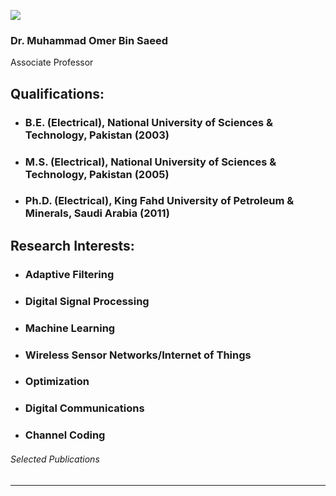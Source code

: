 [![](https://giki.edu.pk/wp-content/uploads/2019/11/MOBS_Pic-1.jpg)](https://giki.edu.pk/wp-content/uploads/2019/11/MOBS_Pic-1.jpg)
### Dr. Muhammad Omer Bin Saeed
Associate Professor
## Qualifications: 
  * ### B.E. (Electrical), National University of Sciences & Technology, Pakistan (2003)
  * ### M.S. (Electrical), National University of Sciences & Technology, Pakistan (2005)
  * ### Ph.D. (Electrical), King Fahd University of Petroleum & Minerals, Saudi Arabia (2011)


##  Research Interests:
  * ### Adaptive Filtering
  * ### Digital Signal Processing
  * ### Machine Learning
  * ### Wireless Sensor Networks/Internet of Things
  * ### Optimization
  * ### Digital Communications
  * ### Channel Coding


###### Selected Publications
* * *
